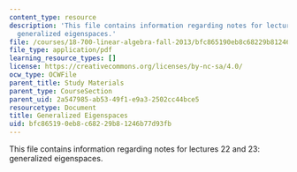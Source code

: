 ```yaml
---
content_type: resource
description: 'This file contains information regarding notes for lectures 22 and 23:
  generalized eigenspaces.'
file: /courses/18-700-linear-algebra-fall-2013/bfc865190eb8c68229b81246b77d93fb_MIT18_700F13_generalized.pdf
file_type: application/pdf
learning_resource_types: []
license: https://creativecommons.org/licenses/by-nc-sa/4.0/
ocw_type: OCWFile
parent_title: Study Materials
parent_type: CourseSection
parent_uid: 2a547985-ab53-49f1-e9a3-2502cc44bce5
resourcetype: Document
title: Generalized Eigenspaces
uid: bfc86519-0eb8-c682-29b8-1246b77d93fb
---
```

This file contains information regarding notes for lectures 22 and 23: generalized eigenspaces.